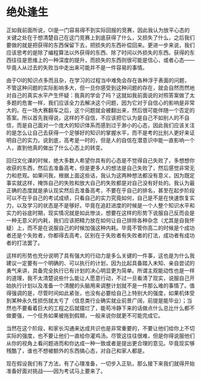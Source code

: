 # 绝处逢生
正如我前面所说，OI是一门容易得不到实际回报的竞赛，因此我认为放平心态的关键之处在于想清楚自己在这门竞赛上到底获得了什么，又损失了什么，之后我们要做的就是把获得的东西保留下去，把损失的东西补偿回来。更进一步来说，我们应该思考的是除了编程算法以外获得的东西、除了时间以外损失的东西。获得的东西往往是思维上的一种深度的提升，而损失的东西则很可能是信心，或者心态——毕竟人从过去的失败当中走出来可能并不是一件容易的事情。

由于OI的知识点多而且杂，在学习的过程当中难免会存在各种浮于表面的问题，不管这种问题的实际影响多大，但一旦你感受到这种问题的存在，就会自然而然地对自己的真实水平产生怀疑：我真的学会了吗？这就如我前面说的对照答案做了太多题的危害一样，我们应该全力去解决这个问题，因为它对于自信心的影响是非常大的。在一场大赛翻车之后，这个问题就会被翻出来，然后很可能伴随一个否定的答案。所以首先我得说，这样的不自信，不应该把它认为是自己不如别人的不自信，而是自己面对一个庞大的知识体系而感到过于渺小的心态，因此我们应该关注的是怎么让自己去获得一个足够好的知识的掌握水平，而不是考的比别人更好来证明自己的实力。说到底，高考是一时的，但是人的自信在潜意识中能一直影响一个人，直到他真的做出了什么心态上的转变。

回归文化课的时候，绝大多数人希望你具有的心态是不觉得自己失败了，多想想你收获的东西，然后去准备高考，但是更多人的想法是自己失败了，然后感觉非常无力和悲观。如果问我，根据上面这些话，我认为这两种想法都没有意义，因为既定事实就这样，掩饰自己的失败和放大自己的失败都是对自己没有好处的。我认为最正确的态度就是承认现实然后去准备高考，不要在乎自己的排名，甚至在起步阶段可以不在乎自己的考试成绩，只看自己的实力究竟如何，自己是不是在快速恢复实力，以及学习的状态是不是够好。毕竟在追赶进度的时候是一个人整个知识水平和实力的谷底时期，现实情况就是如此惨淡，想要在这样的形势下说服自己反而会是一种无意义的内耗，我们应该把精力放在如何让自己排除各种杂念（尤其是自我怀疑）上，而不是在说服自己的时候加强这种内耗。毕竟不管你高二的时候是个成功者还是个失败者，你都得去高考，区别在于失败者有失败者的打法，成功者有成功者的打法罢了。

这样的形势也充分说明了具有强大的行动力是多么关键的一件事，这也是为什么我建议一定要有一个明确的、可以执行的计划，因为比起具备踏入未知、亲自尝试的勇气来讲，具备完全执行已有计划的决心明显更为简单。所谓主观能动性也是一样的道理，我不太清楚说些什么能让人愿意行动，不过一旦看清了现实，说服自己开始执行计划以及准备一个清醒的头脑用来调整计划就不是一件那么难的事情了。值得强调的是，尽管时间如此紧张，也没有必要给自己上特别大的强度，如果机体受到某种永久性损伤就太亏了（信息类行业确实就业前景广阔，前提是能毕业）；当然也不要看着巨大的工程之后就摆烂了，能苟冷静下来的话做点什么总比什么都不做要强，一个任务如果被拖到假期，一般来说你就更不可能完成它。

当然在这个阶段，和家长沟通来达成共识也是非常重要的，不要让他们给你上不切实际的强度，也不要让他们一直给你灌鸡汤。尽管这往往很难，但是你得说服他们从你的视角上看问题进而和你达成一种一致或者是提出更合理的意见。毕竟现实够残酷了，谁也不想被额外的东西搞心态，对自己和家人都是。

现在假设我们有了方法，有了心理准备，一切步入正轨，那么接下来我们就得开始准备好面对挑战——因为考试马上要来了。
